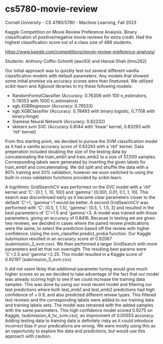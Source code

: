 # cs5780-movie-review

Cornell University - CS 4780/5780 - Machine Learning, Fall 2023

Kaggle Competition on Movie Review Preference Analysis. Binary classification of positive/negative movie reviews for extra credit. Had the highest classification score out of a class size of 488 students.

https://www.kaggle.com/competitions/movie-review-preference-analysis/

Students: Anthony Coffin-Schmitt (awc93) and Hansal Shah (hms262)

Our initial approach was to quickly test out several different vanilla classification models with default parameters.
Any models that showed some initial promise via accuracy scores were than finetuned. We utilized scikit-learn and
Xgboost libraries to try these following models: 
- RandomForestClassifier  (Accuracy: 0.76306 with 100 n_estimators, 0.78053 with 1000 n_estimators)
- xgb.XGBRegressor        (Accuracy: 0.76533)
- xgb.XGBClassifier       (Accuracy: 0.78493 with binary:logistic, 0.7708 with binary:hinge)
- Siamese Neural Network  (Accuracy: 0.82232)
- sklearn.svm SVC         (Accuracy 0.8144 with 'linear' kernel, 0.83293 with 'rbf' kernel)
    
From this starting point, we decided to pursue the SVM classification model as it had a vanilla accuracy score of 
0.83293 with a 'rbf' kernel. Data preperation included doubling the size of the testing data by concatennating the 
train_emb1 and train_emb2 to a size of 37,500 samples. Corresponding labels were generated by inverting the given
labels for train_emb1 and concatennating. We did split and shuffle the data with a 80% training and 20% validation,
however we soon switched to using the built-in cross validation functions provided by scikit-learn.

A logrithmic GridSearchCV was performed on the SVC model with a 'rbf' kernel and 'C': [0.1, 1, 10, 100] and 
'gamma': [0.001, 0.01, 0.1, 1, 10]. This search was discontinued early as it became clear parameters closer to
the default 'C'=1, 'gamma'=1 would be better. A second GridSearchCV was performed with 'C': [0.5, 1, 1.5], 
'gamma': [0.5, 1, 1.5, 3] and resulted in the best parameters of 'C'=1.5 and 'gamma'=3. A model was trained with 
those parameters, giving an accuracy of 0.8416. Because in testing we are given two reviews, we decided in cases
where the paired review predications were the same, to select the prediction based off the review with higher
confidence. Using the svm_classifier.predict_proba function. Our Kaggle submission resulted in an accuracy score
of 0.92067 (submission_2_svm.csv). We than performed a larger GridSearch with more parameters and let that run
overnight. The resulting best params were 'C'=2.5 and 'gamma'=2.25. This model resulted in a Kaggle score of
0.92197 (submission_3_svm.csv).

It did not seem likley that additional parameter tuning would give much higher scores so as we decided to take
advantage of the fact that our model was already scoring high to see if we could increase the training data 
samples. This was done by using our most recent model and filtering our test predictions where both test_emb1
and test_emb2 predictions had high confidence of > 0.9, and also predicted different reivew types. This filtered
test reviews and the corresponding labels were added to our training data and training labels sets. The model was
retrained with the added samples with the same parameters. This high confidence model scored 0.9275 on Kaggle, 
(submission_4_hc_svm.csv), an improvment of 0.00553 accuracy. Adding testing data to training data is definitely
risky as it could introduce incorrect bias if your predications are wrong. We were mostly using this as an
opportunity to explore the data and predictions, but would use this approach with caution.


